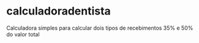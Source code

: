 # calculadoradentista
Calculadora simples para calcular dois tipos de recebimentos 35% e 50% do valor total
